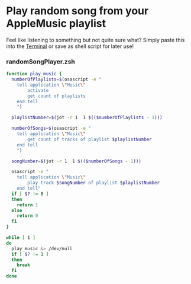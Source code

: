 # Play random song from your AppleMusic playlist
Feel like listening to something but not quite sure what? Simply paste this into the [Terminal](https://support.apple.com/pl-pl/guide/terminal/apd5265185d-f365-44cb-8b09-71a064a42125/mac) or save as shell script for later use!

### randomSongPlayer.zsh
```zsh
function play_music {
  numberOfPlaylists=$(osascript -e "
    tell application \"Music\"
        activate
        get count of playlists
    end tell
    ")

  playlistNumber=$(jot -r 1  1 $(($numberOfPlaylists - 1)))

  numberOfSongs=$(osascript -e "
    tell application \"Music\"
        get count of tracks of playlist $playlistNumber
    end tell
    ")

  songNumber=$(jot -r 1  1 $(($numberOfSongs - 1)))

  osascript -e "
    tell application \"Music\"
        play track $songNumber of playlist $playlistNumber
    end tell"
  if [ $? != 0 ]
  then
    return 1
  else
    return 0
  fi
}

while [ 1 ]
do
  play_music &> /dev/null
  if [ $? != 1 ]
  then
    break
  fi
done
```
